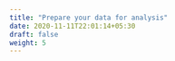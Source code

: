 ```yaml
---
title: "Prepare your data for analysis"
date: 2020-11-11T22:01:14+05:30
draft: false
weight: 5
---
```

